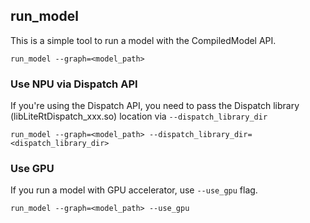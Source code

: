 ## run_model

This is a simple tool to run a model with the CompiledModel API.

```
run_model --graph=<model_path>
```

### Use NPU via Dispatch API

If you're using the Dispatch API, you need to pass the Dispatch library
(libLiteRtDispatch_xxx.so) location via `--dispatch_library_dir`

```
run_model --graph=<model_path> --dispatch_library_dir=<dispatch_library_dir>
```

### Use GPU

If you run a model with GPU accelerator, use `--use_gpu` flag.

```
run_model --graph=<model_path> --use_gpu
```

